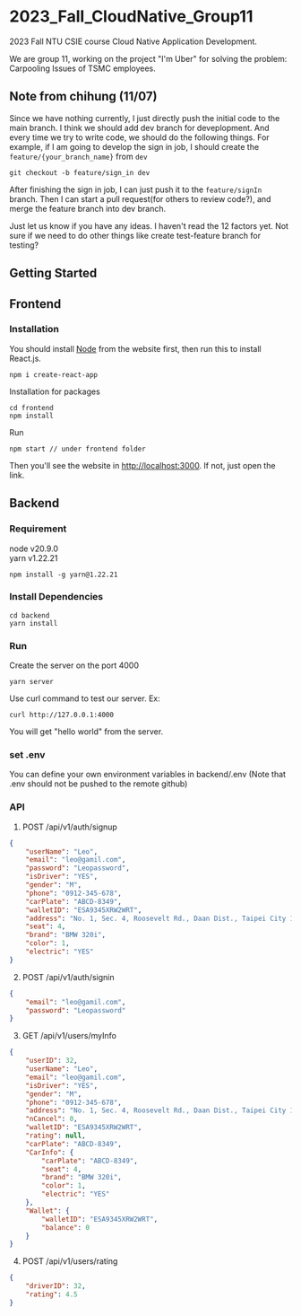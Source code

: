 # 2023_Fall_CloudNative_Group11
2023 Fall NTU CSIE course Cloud Native Application Development. 

We are group 11, working on the project "I'm Uber" for solving the problem: Carpooling Issues of TSMC employees.

## Note from chihung (11/07)
Since we have nothing currently, I just directly push the initial code to the main branch.
I think we should add dev branch for deveplopment. And every time we try to write code, we should do the following things. For example, if I am going to develop the sign in job, I should create the `feature/{your_branch_name}` from `dev`
```
git checkout -b feature/sign_in dev
```
After finishing the sign in job, I can just push it to the `feature/signIn` branch. Then I can start a pull request(for others to review code?), and merge the feature branch into dev branch.

Just let us know if you have any ideas. I haven't read the 12 factors yet. Not sure if we need to do other things like create test-feature branch for testing?

## Getting Started
## Frontend

### Installation
You should install [Node](https://nodejs.org/en) from the website first, then run this to install React.js.
```
npm i create-react-app
```

Installation for packages
```
cd frontend
npm install
```

Run
```
npm start // under frontend folder
```
Then you'll see the website in [http://localhost:3000](http://localhost:3000). If not, just open the link.

## Backend
### Requirement
node v20.9.0  
yarn v1.22.21
```bash=
npm install -g yarn@1.22.21
```


### Install Dependencies
```bash=
cd backend
yarn install
```

### Run
Create the server on the port 4000
```bash=
yarn server
```

Use curl command to test our server.
Ex:
```bash=
curl http://127.0.0.1:4000
```
You will get "hello world" from the server.

### set .env
You can define your own environment variables in backend/.env (Note that .env should not be pushed to the remote github)


### API
1. POST /api/v1/auth/signup
```json
{
    "userName": "Leo",
    "email": "leo@gamil.com",
    "password": "Leopassword",
    "isDriver": "YES",
    "gender": "M",
    "phone": "0912-345-678",
    "carPlate": "ABCD-8349",
    "walletID": "ESA9345XRW2WRT",
    "address": "No. 1, Sec. 4, Roosevelt Rd., Daan Dist., Taipei City 106319, Taiwan (R.O.C.)",
    "seat": 4,
    "brand": "BMW 320i",
    "color": 1,
    "electric": "YES"
}
```
2. POST /api/v1/auth/signin
```json
{
    "email": "leo@gamil.com",
    "password": "Leopassword"
}
```
3. GET /api/v1/users/myInfo
```json
{
    "userID": 32,
    "userName": "Leo",
    "email": "leo@gamil.com",
    "isDriver": "YES",
    "gender": "M",
    "phone": "0912-345-678",
    "address": "No. 1, Sec. 4, Roosevelt Rd., Daan Dist., Taipei City 106319, Taiwan (R.O.C.)",
    "nCancel": 0,
    "walletID": "ESA9345XRW2WRT",
    "rating": null,
    "carPlate": "ABCD-8349",
    "CarInfo": {
        "carPlate": "ABCD-8349",
        "seat": 4,
        "brand": "BMW 320i",
        "color": 1,
        "electric": "YES"
    },
    "Wallet": {
        "walletID": "ESA9345XRW2WRT",
        "balance": 0
    }
}
```
4. POST /api/v1/users/rating
```json
{
    "driverID": 32,
    "rating": 4.5
}
```
